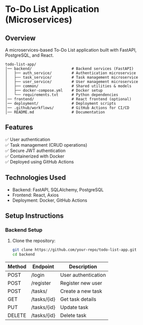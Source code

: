 # To-Do List Application (Microservices)

## Overview
A microservices-based To-Do List application built with FastAPI, PostgreSQL, and React.

```
todo-list-app/
│── backend/                  # Backend services (FastAPI)
│   ├── auth_service/         # Authentication microservice
│   ├── task_service/         # Task management microservice
│   ├── user_service/         # User management microservice
│   ├── common/               # Shared utilities & models
│   ├── docker-compose.yml    # Docker setup
│   └── requirements.txt      # Python dependencies
│── frontend/                 # React frontend (optional)
│── deployment/               # Deployment scripts
│── .github/workflows/        # GitHub Actions for CI/CD
│── README.md                 # Documentation

```

## Features
✅ User authentication  
✅ Task management (CRUD operations)  
✅ Secure JWT authentication  
✅ Containerized with Docker  
✅ Deployed using GitHub Actions  

## Technologies Used
- Backend: FastAPI, SQLAlchemy, PostgreSQL
- Frontend: React, Axios
- Deployment: Docker, GitHub Actions

## Setup Instructions

### Backend Setup
1. Clone the repository:
   ```bash
   git clone https://github.com/your-repo/todo-list-app.git
   cd backend
   ```

| Method|	Endpoint | Description |
|-------|----------|---------------------|   
|POST	  | /login	 | User authentication |
|POST	  | /register	| Register new user |
|POST	  | /tasks/	  | Create a new task |
|GET	  | /tasks/{id} |	Get task details |
|PUT	  | /tasks/{id}	| Update task |
|DELETE | /tasks/{id}	| Delete task |
